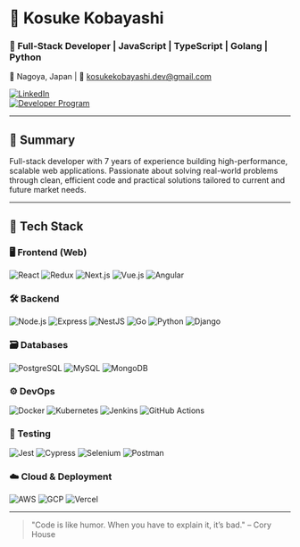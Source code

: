 # 👋 Kosuke Kobayashi

### 🚀 Full-Stack Developer | JavaScript | TypeScript | Golang | Python  
📍 Nagoya, Japan | 📧 kosukekobayashi.dev@gmail.com  

[![LinkedIn](https://img.shields.io/badge/LinkedIn-blue?logo=linkedin&style=flat&logoColor=white)](https://www.linkedin.com/in/kobayashi-kosuke-659865358)  
[![Developer Program](https://img.shields.io/badge/GitHub%20Developer%20Program-Member-7B61FF?style=flat&logo=github)](https://github.com/kodewithme)

---

## 🧠 Summary

Full-stack developer with 7 years of experience building high-performance, scalable web applications. Passionate about solving real-world problems through clean, efficient code and practical solutions tailored to current and future market needs.

---

## 🧰 Tech Stack

### 🖥️ Frontend (Web)
![React](https://img.shields.io/badge/React-20232A?style=flat&logo=react&logoColor=61DAFB)
![Redux](https://img.shields.io/badge/Redux-764ABC?style=flat&logo=redux&logoColor=white)
![Next.js](https://img.shields.io/badge/Next.js-000000?style=flat&logo=nextdotjs)
![Vue.js](https://img.shields.io/badge/Vue.js-35495E?style=flat&logo=vue.js&logoColor=4FC08D)
![Angular](https://img.shields.io/badge/Angular-DD0031?style=flat&logo=angular&logoColor=white)
<!-- ![TailwindCSS](https://img.shields.io/badge/Tailwind_CSS-38B2AC?style=flat&logo=tailwind-css&logoColor=white) -->
<!-- ![Bootstrap](https://img.shields.io/badge/Bootstrap-563D7C?style=flat&logo=bootstrap&logoColor=white) -->
<!-- ![Nuxt.js](https://img.shields.io/badge/Nuxt.js-00C58E?style=flat&logo=nuxt.js&logoColor=white) -->
<!-- ![Svelte](https://img.shields.io/badge/Svelte-FF3E00?style=flat&logo=svelte&logoColor=white) -->
<!-- ![Alpine.js](https://img.shields.io/badge/Alpine.js-8BC0D0?style=flat) -->
<!-- ![Material UI](https://img.shields.io/badge/MUI-007FFF?style=flat&logo=mui&logoColor=white) -->
<!-- ![Chakra UI](https://img.shields.io/badge/Chakra_UI-319795?style=flat&logo=chakraui&logoColor=white) -->
<!-- ![Zustand](https://img.shields.io/badge/Zustand-000000?style=flat) -->
<!-- ![Framer Motion](https://img.shields.io/badge/Framer_Motion-E10098?style=flat&logo=framer&logoColor=white) -->

### 🛠️ Backend
![Node.js](https://img.shields.io/badge/Node.js-339933?style=flat&logo=nodedotjs&logoColor=white)
![Express](https://img.shields.io/badge/Express-000000?style=flat&logo=express&logoColor=white)
![NestJS](https://img.shields.io/badge/NestJS-E0234E?style=flat&logo=nestjs&logoColor=white)
![Go](https://img.shields.io/badge/Go-00ADD8?style=flat&logo=go&logoColor=white)
![Python](https://img.shields.io/badge/Python-3776AB?style=flat&logo=python&logoColor=white)
![Django](https://img.shields.io/badge/Django-092E20?style=flat&logo=django&logoColor=white)
<!-- ![FastAPI](https://img.shields.io/badge/FastAPI-009688?style=flat&logo=fastapi&logoColor=white)
![Flask](https://img.shields.io/badge/Flask-000000?style=flat&logo=flask&logoColor=white)
![Fiber](https://img.shields.io/badge/Fiber-00ADD8?style=flat)
![Gin](https://img.shields.io/badge/Gin-00ADD8?style=flat) -->
<!-- ![PHP](https://img.shields.io/badge/PHP-777BB4?style=flat&logo=php&logoColor=white) -->
<!-- ![Laravel](https://img.shields.io/badge/Laravel-FF2D20?style=flat&logo=laravel&logoColor=white) -->
<!-- ![Symfony](https://img.shields.io/badge/Symfony-000000?style=flat&logo=symfony&logoColor=white) -->
<!-- ![Java](https://img.shields.io/badge/Java-007396?style=flat&logo=java&logoColor=white) -->
<!-- ![Spring Boot](https://img.shields.io/badge/Spring_Boot-6DB33F?style=flat&logo=springboot&logoColor=white) -->
<!-- ![.NET](https://img.shields.io/badge/.NET-512BD4?style=flat&logo=dotnet&logoColor=white) -->
<!-- ![Blazor](https://img.shields.io/badge/Blazor-512BD4?style=flat&logo=blazor&logoColor=white) -->
<!-- ![Ruby on Rails](https://img.shields.io/badge/Ruby_on_Rails-CC0000?style=flat&logo=rubyonrails&logoColor=white) -->

<!-- ### 📱 Mobile
![React Native](https://img.shields.io/badge/React_Native-20232A?style=flat&logo=react&logoColor=61DAFB)
![Flutter](https://img.shields.io/badge/Flutter-02569B?style=flat&logo=flutter&logoColor=white)
![Swift](https://img.shields.io/badge/Swift-FA7343?style=flat&logo=swift&logoColor=white)
![Kotlin](https://img.shields.io/badge/Kotlin-0095D5?style=flat&logo=kotlin&logoColor=white)
![Ionic](https://img.shields.io/badge/Ionic-3880FF?style=flat&logo=ionic&logoColor=white) -->

### 🗃️ Databases
![PostgreSQL](https://img.shields.io/badge/PostgreSQL-4169E1?style=flat&logo=postgresql&logoColor=white)
![MySQL](https://img.shields.io/badge/MySQL-4479A1?style=flat&logo=mysql&logoColor=white)
![MongoDB](https://img.shields.io/badge/MongoDB-47A248?style=flat&logo=mongodb&logoColor=white)
<!-- ![MariaDB](https://img.shields.io/badge/MariaDB-003545?style=flat&logo=mariadb&logoColor=white)
![SQLite](https://img.shields.io/badge/SQLite-003B57?style=flat&logo=sqlite&logoColor=white) -->
<!-- ![Firebase](https://img.shields.io/badge/Firebase-FFCA28?style=flat&logo=firebase&logoColor=black)
![Redis](https://img.shields.io/badge/Redis-DC382D?style=flat&logo=redis&logoColor=white)
![Neo4j](https://img.shields.io/badge/Neo4j-008CC1?style=flat&logo=neo4j&logoColor=white)
![ElasticSearch](https://img.shields.io/badge/Elastic_Search-005571?style=flat&logo=elasticsearch&logoColor=white) -->

### ⚙️ DevOps
![Docker](https://img.shields.io/badge/Docker-2496ED?style=flat&logo=docker&logoColor=white)
![Kubernetes](https://img.shields.io/badge/Kubernetes-326CE5?style=flat&logo=kubernetes&logoColor=white)
![Jenkins](https://img.shields.io/badge/Jenkins-D24939?style=flat&logo=jenkins&logoColor=white)
![GitHub Actions](https://img.shields.io/badge/GitHub_Actions-2088FF?style=flat&logo=githubactions&logoColor=white)
<!-- ![Terraform](https://img.shields.io/badge/Terraform-7B42BC?style=flat&logo=terraform&logoColor=white)
![Ansible](https://img.shields.io/badge/Ansible-EE0000?style=flat&logo=ansible&logoColor=white) -->
<!-- ![Nginx](https://img.shields.io/badge/Nginx-009639?style=flat&logo=nginx&logoColor=white)
![Apache](https://img.shields.io/badge/Apache-D22128?style=flat&logo=apache&logoColor=white) -->

### 🧪 Testing
![Jest](https://img.shields.io/badge/Jest-C21325?style=flat&logo=jest&logoColor=white)
![Cypress](https://img.shields.io/badge/Cypress-17202C?style=flat&logo=cypress&logoColor=white)
![Selenium](https://img.shields.io/badge/Selenium-43B02A?style=flat&logo=selenium&logoColor=white)
![Postman](https://img.shields.io/badge/Postman-FF6C37?style=flat&logo=postman&logoColor=white)
<!-- ![Playwright](https://img.shields.io/badge/Playwright-45BA62?style=flat&logo=playwright&logoColor=white) -->
<!-- ![Mocha](https://img.shields.io/badge/Mocha-8D6748?style=flat&logo=mocha&logoColor=white)
![Chai](https://img.shields.io/badge/Chai-A30701?style=flat) -->

<!-- ### 🔐 Security
![JWT](https://img.shields.io/badge/JWT-000000?style=flat&logo=jsonwebtokens&logoColor=white)
![OAuth2](https://img.shields.io/badge/OAuth2-2F2F2F?style=flat)
![CORS](https://img.shields.io/badge/CORS-FF6C37?style=flat)
![OWASP](https://img.shields.io/badge/OWASP-000000?style=flat&logo=owasp&logoColor=white)
![HTTPS](https://img.shields.io/badge/HTTPS-0078D4?style=flat)
![CSRF](https://img.shields.io/badge/CSRF_Prevention-6A0DAD?style=flat) -->

### ☁️ Cloud & Deployment
![AWS](https://img.shields.io/badge/AWS-232F3E?style=flat&logo=amazonaws&logoColor=white)
![GCP](https://img.shields.io/badge/GCP-4285F4?style=flat&logo=googlecloud&logoColor=white)
![Vercel](https://img.shields.io/badge/Vercel-000000?style=flat&logo=vercel&logoColor=white)
<!-- ![Azure](https://img.shields.io/badge/Azure-0078D4?style=flat&logo=microsoftazure&logoColor=white) -->
<!-- ![Netlify](https://img.shields.io/badge/Netlify-00C7B7?style=flat&logo=netlify&logoColor=white) -->
<!-- ![DigitalOcean](https://img.shields.io/badge/DigitalOcean-0080FF?style=flat&logo=digitalocean&logoColor=white) -->
<!-- ![Heroku](https://img.shields.io/badge/Heroku-430098?style=flat&logo=heroku&logoColor=white) -->

<!-- ### 🧠 Web3 & AI
![Solidity](https://img.shields.io/badge/Solidity-363636?style=flat&logo=solidity&logoColor=white)
![Ethers.js](https://img.shields.io/badge/Ethers.js-4E5EE4?style=flat)
![Web3.js](https://img.shields.io/badge/Web3.js-F16822?style=flat)
![Hardhat](https://img.shields.io/badge/Hardhat-FFC107?style=flat)
![OpenAI](https://img.shields.io/badge/OpenAI-412991?style=flat&logo=openai&logoColor=white)
![LangChain](https://img.shields.io/badge/LangChain-000000?style=flat)
![Hugging Face](https://img.shields.io/badge/Hugging%20Face-FFD21F?style=flat&logo=huggingface&logoColor=black)
![TensorFlow](https://img.shields.io/badge/TensorFlow-FF6F00?style=flat&logo=tensorflow&logoColor=white)
![PyTorch](https://img.shields.io/badge/PyTorch-EE4C2C?style=flat&logo=pytorch&logoColor=white) -->

---

> "Code is like humor. When you have to explain it, it’s bad." – Cory House
